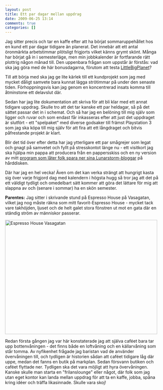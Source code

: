 ```yaml
---
layout: post
title: Ett par dagar mellan uppdrag
date: 2009-06-25 13:14
comments: true
categories: []
---
```

Jag sitter precis och tar en kaffe efter att ha börjat sommaruppehållet hos en kund ett par dagar tidigare än planerat. Det innebär att ett antal öronmärkta arbetstimmar plötsligt frigjorts vilket känns grymt skönt. Många har börjat gå in i semesterläge, men min jobbkalender är fortfarande rätt plottrig någon månad till. Den uppenbara frågan som uppstår är förstås: vad ska jag göra med de här bonusdagarna, förutom att testa <a href="http://www.metacritic.com/games/platforms/ps3/littlebigplanet">LittleBigPlanet</a>?

<!--more-->Till att börja med ska jag ge lite kärlek till ett kundprojekt som jag med mycket dåligt samvete bara kunnat lägga strötimmar på under den senaste tiden. Förhoppningsvis kan jag genom en koncentrerad insats komma till åtminstone ett delavslut där.

Sedan har jag lite dokumentation att skriva för att bli klar med ett annat tidigare uppdrag. Skulle tro att det tar kanske ett par heldagar, så på det sättet passar det in i schemat. Och så har jag en belöning till mig själv som ligger och ruvar och som endast får inkasseras efter att just det uppdraget är slutfört - ett "spelpaket" med diverse godsaker till främst Playstation 3 som jag ska köpa till mig själv för att fira att ett långdraget och bitvis påfrestande projekt är klart.

Blir det tid över efter detta har jag ytterligare ett par smågrejer som legat och gnagt på samvetet och fyllt på stresskontot länge nu - ett visitkort jag ska hjälpa min pappa att producera från en pappersskiss och en ny version av mitt <a href="http://blogg.fjeldstad.se/2007/07/08/lunarbloggrabber-05/">program som låter folk spara ner sina Lunarstorm-bloggar</a> på hårddisken.

Där har jag en hel vecka! Även om det kan verka strängt att hungrigt kasta sig över varje frigjord dag med kalendern i högsta hugg så tror jag att det på ett väldigt tydligt och omedelbart sätt kommer att göra det lättare för mig att slappna av och (senare i sommar) ha en skön semester.

<strong>Parentes:</strong> Jag sitter i skrivande stund på Espresso House på Vasagatan, vilket jag nog måste räkna som mitt favorit-Espresso House - mycket tack vare takhöjden, ljuset och de helt galet stora fönstren ut mot en gata där en ständig ström av människor passerar.

<img class="size-full wp-image-222 " style="border: 0px initial initial;" title="espressohousevasagatan" src="http://utmaningen.fjeldstad.se/wp-content/uploads/2009/06/espressohousevasagatan.jpg" alt="Espresso House Vasagatan" width="500" height="375" />

Redan första gången jag var här konstaterade jag att själva caféet bara tar upp bottenvåningen - det finns både en loftvåning och en källarvåning som står tomma. Av nyfikenhet frågade jag baristan vad de använder övervåningen till, och tydligen är historien sådan att caféet tidigare låg där uppe, medan det fanns en butik på markplan. Sedan försvann butiken och caféet flyttade ner. Tydligen ska det vara möjligt att hyra övervåningen. Kanske skulle man starta en "frilanslounge" eller något, där folk som jag utan eget kontor kan landa mellan uppdrag för att ta en kaffe, jobba, spåna kring idéer och träffa likasinnade. Skulle vara skoj!
